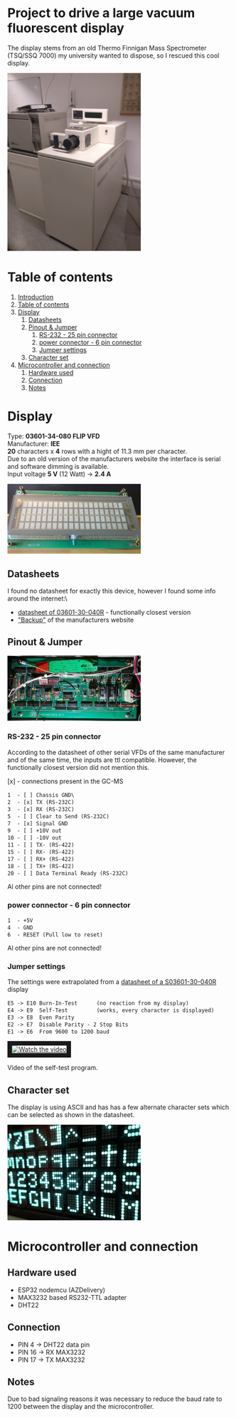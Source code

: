# Project to drive a large vacuum fluorescent display <div name="introduction" />

The display stems from an old Thermo Finnigan Mass Spectrometer (TSQ/SSQ 7000) my university wanted to dispose, so I rescued this cool display.

<img src="images/GC-MS.jpg" width="300" alt="TSQ/SSQ 7000"/>

# Table of contents <div name="toc" />
1. [Introduction](#introduction)
2. [Table of contents](#toc)
3. [Display](#Display)
    1. [Datasheets](#Datasheets)
    2. [Pinout & Jumper](#Pinout)
        1. [RS-232 - 25 pin connector](#25pin)
        2. [power connector - 6 pin connector](#6pin)
        3. [Jumper settings](#Jumper)
    3. [Character set](#Characters)
4. [Microcontroller and connection](#ESP32)
    1. [Hardware used](#hardware)
    2. [Connection](#connection)
    3. [Notes](#notes)

# Display <div name="Display" />
Type: **03601-34-080 FLIP VFD**\
Manufacturer: **IEE**\
**20** characters x **4** rows with a hight of 11.3 mm per character.\
Due to an old version of the manufacturers website the interface is serial and software dimming is available.\
Input voltage **5 V** (12 Watt) -> **2.4 A**

<img src="images/Display.jpg" width="300" alt="03601-34-080 FLIP VFD Front"/>

## Datasheets <div name="Datasheets" />
I found no datasheet for exactly this device, however I found some info around the internet:\
 - [datasheet of 03601-30-040R](https://www.farnell.com/datasheets/1681172.pdf) - functionally closest version
 - ["Backup"](https://datasheet.octopart.com/3601-26-240-IEE-datasheet-46887.pdf) of the manufacturers website

## Pinout & Jumper <div name="Pinout" />
<img src="images/back.jpg" width="300" alt="03601-34-080 FLIP VFD Back"/>

### RS-232 - 25 pin connector <div name="25pin" />
According to the datasheet of other serial VFDs of the same manufacturer and of the same time, the inputs are ttl compatible. However, the functionally closest version did not mention this.

[x] - connections present in the GC-MS
```
1  - [ ] Chassis GND\
2  - [x] TX (RS-232C)
3  - [x] RX (RS-232C)
5  - [ ] Clear to Send (RS-232C)
7  - [x] Signal GND
9  - [ ] +10V out
10 - [ ] -10V out
11 - [ ] TX- (RS-422)
15 - [ ] RX- (RS-422)
17 - [ ] RX+ (RS-422)
18 - [ ] TX+ (RS-422)
20 - [ ] Data Terminal Ready (RS-232C)
```
Al other pins are not connected!

### power connector - 6 pin connector <div name="6pin" />

```
1  - +5V
4  - GND
6  - RESET (Pull low to reset)
```
Al other pins are not connected!

### Jumper settings <div name="Jumper" />
The settings were extrapolated from a [datasheet of a S03601-30-040R](https://www.farnell.com/datasheets/1681172.pdf) display
```
E5 -> E10 Burn-In-Test      (no reaction from my display)
E4 -> E9  Self-Test         (works, every character is displayed)
E3 -> E8  Even Parity
E2 -> E7  Disable Parity - 2 Stop Bits
E1 -> E6  From 9600 to 1200 baud
```

<a href="http://www.youtube.com/watch?feature=player_embedded&v=xELaOZ6K31M" target="_blank">
 <img src="http://img.youtube.com/vi/xELaOZ6K31M/mqdefault.jpg" alt="Watch the video" width="300" border="10" />
</a>

Video of the self-test program.

## Character set <div name="Characters"/>
The display is using ASCII and has has a few alternate character sets which can be selected as shown in the datasheet.

<img src="images/Testmode.jpg" width="300" alt="Closeup & Self-Test"/>

# Microcontroller and connection <div name="ESP32" />

## Hardware used <div name="hardware" />

 - ESP32 nodemcu (AZDelivery)
 - MAX3232 based RS232-TTL adapter
 - DHT22

## Connection <div name="connection" />

 - PIN  4 -> DHT22 data pin
 - PIN 16 -> RX MAX3232
 - PIN 17 -> TX MAX3232

## Notes <div name="notes" />

Due to bad signaling reasons it was necessary to reduce the baud rate to 1200 between the display and the microcontroller.